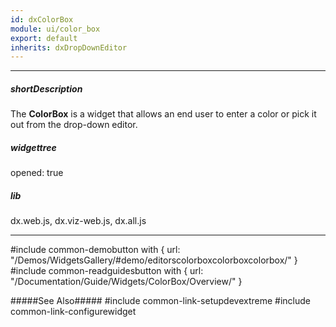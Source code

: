 ```yaml
---
id: dxColorBox
module: ui/color_box
export: default
inherits: dxDropDownEditor
---
```

---
##### shortDescription
The **ColorBox** is a widget that allows an end user to enter a color or pick it out from the drop-down editor.

##### widgettree
opened: true

##### lib
dx.web.js, dx.viz-web.js, dx.all.js

---
#include common-demobutton with {
    url: "/Demos/WidgetsGallery/#demo/editorscolorboxcolorboxcolorbox/"
}
#include common-readguidesbutton with {
    url: "/Documentation/Guide/Widgets/ColorBox/Overview/"
}

#####See Also#####
#include common-link-setupdevextreme
#include common-link-configurewidget